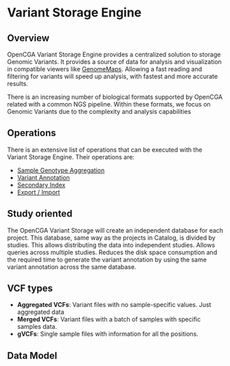 # Variant Storage Engine

## Overview <a id="VariantStorageEngine-Overview"></a>

OpenCGA Variant Storage Engine provides a centralized solution to storage Genomic Variants. It provides a source of data for analysis and visualization in compatible viewers like [GenomeMaps](http://www.genomemaps.org/). Allowing a fast reading and filtering for variants will speed up analysis, with fastest and more accurate results.

There is an increasing number of biological formats supported by OpenCGA related with a common NGS pipeline. Within these formats, we focus on Genomic Variants due to the complexity and analysis capabilities

## Operations <a id="VariantStorageEngine-Operations"></a>

There is an extensive list of operations that can be executed with the Variant Storage Engine. Their operations are:

* [Sample Genotype Aggregation](http://docs.opencb.org/display/opencga/Sample+Genotype+Aggregation)
* [Variant Annotation](http://docs.opencb.org/display/opencga/Variant+Annotation)
* [Secondary Index](http://docs.opencb.org/display/opencga/Secondary+Index)
* [Export / Import](http://docs.opencb.org/pages/viewpage.action?pageId=15597876)

## Study oriented <a id="VariantStorageEngine-Studyoriented"></a>

The OpenCGA Variant Storage will create an independent database for each project. This database, same way as the projects in Catalog, is divided by studies. This allows distributing the data into independent studies. Allows queries across multiple studies. Reduces the disk space consumption and the required time to generate the variant annotation by using the same variant annotation across the same database.

## VCF types <a id="VariantStorageEngine-VCFtypes"></a>

* **Aggregated VCFs**: Variant files with no sample-specific values. Just aggregated data
* **Merged VCFs**: Variant files with a batch of samples with specific samples data.
* **gVCFs**: Single sample files with information for all the positions.



## Data Model





